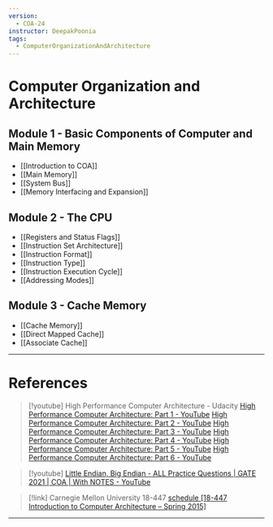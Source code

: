 ```yaml
---
version:
  - COA-24
instructor: DeepakPoonia
tags:
  - ComputerOrganizationAndArchitecture
---
```

# Computer Organization and Architecture

## Module 1 - Basic Components of Computer and Main Memory

- [[Introduction to COA]]
- [[Main Memory]]
- [[System Bus]]
- [[Memory Interfacing and Expansion]]

## Module 2 - The CPU

- [[Registers and Status Flags]]
- [[Instruction Set Architecture]]
- [[Instruction Format]]
- [[Instruction Type]]
- [[Instruction Execution Cycle]]
- [[Addressing Modes]]

## Module 3 - Cache Memory

- [[Cache Memory]]
- [[Direct Mapped Cache]]
- [[Associate Cache]]



---

# References


> [!youtube] High Performance Computer Architecture - Udacity
> [High Performance Computer Architecture: Part 1 - YouTube](https://www.youtube.com/playlist?list=PLAwxTw4SYaPmqpjgrmf4-DGlaeV0om4iP)
> [High Performance Computer Architecture: Part 2 - YouTube](https://www.youtube.com/playlist?list=PLAwxTw4SYaPkNw98-MFodLzKgi6bYGjZs)
> [High Performance Computer Architecture: Part 3 - YouTube](https://www.youtube.com/playlist?list=PLAwxTw4SYaPnhRXZ6wuHnnclMLfg_yjHs)
> [High Performance Computer Architecture: Part 4 - YouTube](https://www.youtube.com/playlist?list=PLAwxTw4SYaPn79fsplIuZG34KwbkYSedj)
> [High Performance Computer Architecture: Part 5 - YouTube](https://www.youtube.com/playlist?list=PLAwxTw4SYaPkr-vo9gKBTid_BWpWEfuXe)
> [High Performance Computer Architecture: Part 6 - YouTube](https://www.youtube.com/playlist?list=PLAwxTw4SYaPndXEsI4kAa6BDSTRbkCKJN)



> [!youtube] 
> [Little Endian, Big Endian - ALL Practice Questions | GATE 2021 | COA | With NOTES - YouTube](https://www.youtube.com/watch?v=9RBQS5lAg00&list=PLIPZ2_p3RNHjMdZR3GYQ2KZio0NKczrik)


> [!link] Carnegie Mellon University 18-447
> [schedule \[18-447 Introduction to Computer Architecture – Spring 2015\]](https://course.ece.cmu.edu/~ece447/s15/doku.php?id=schedule)

---
